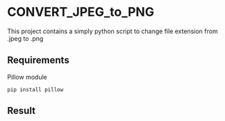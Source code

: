 # CONVERT_JPEG_to_PNG

This project contains a simply python script to change file extension from .jpeg to .png

## Requirements
Pillow module

`pip install pillow`

## Result 

